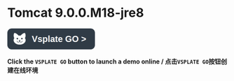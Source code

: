 # Tomcat 9.0.0.M18-jre8

<a href="https://www.vsplate.com/?docker-compose=https://github.com/vsplate/dcenvs/tomcat/9.0.0.M18-jre8"><img alt="VSPLATE GO" src="https://raw.githubusercontent.com/vsplate/images/master/vsgo_btn.png" width="200px"></a>

**Click the `VSPLATE GO` button to launch a demo online / 点击`VSPLATE GO`按钮创建在线环境**